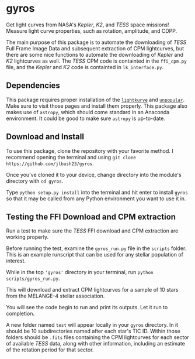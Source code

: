 # gyros
Get light curves from NASA's *Kepler*, *K2*, and *TESS* space missions! Measure light curve properties, such as rotation, amplitude, and CDPP.

The main purpose of this package is to automate the downloading of *TESS* Full Frame Image Data and subsequent extraction of CPM lightcurves, but there are some nice functions to automate the downloading of *Kepler* and *K2* lightcurves as well. The *TESS* CPM code is containted in the `ffi_cpm.py` file, and the *Kepler* and *K2* code is containted in `lk_interface.py`.

## Dependencies
This package requires proper installation of the [`lightkurve`](https://docs.lightkurve.org/) and [`unpopular`](https://github.com/soichiro-hattori/unpopular]). Make sure to visit those pages and install them properly. This package also makes use of `astropy`, which should come standard in an Anaconda environment. It could be good to make sure `astropy` is up-to-date.

## Download and Install
To use this package, clone the repository with your favorite method. I recommend opening the terminal and using `git clone https://github.com/jlbush23/gyros`. 

Once you've cloned it to your device, change directory into the module's directory with `cd gyros`.

Type `python setup.py install` into the terminal and hit enter to install `gyros` so that it may be called from any Python environment you want to use it in.

## Testing the FFI Download and CPM extraction

Run a test to make sure the *TESS* FFI download and CPM extraction are working properly. 

Before running the test, examine the `gyros_run.py` file in the `scripts` folder. This is an example runscript that can be used for any stellar population of interest.

While in the top `'gyros'` directory in your terminal, run `python scripts/gyros_run.py`. 

This will download and extract CPM lightcurves for a sample of 10 stars from the MELANGE-4 stellar association. 

You will see the code begin to run and print its outputs. Let it run to completion.

A new folder named `test` will appear locally in your `gyros` directory. In it should be 10 subdirectories named after each star's TIC ID. Within those folders should be `.fits` files containing the CPM lightcurves for each sector of available *TESS* data, along with other information, including an estimate of the rotation period for that sector.



